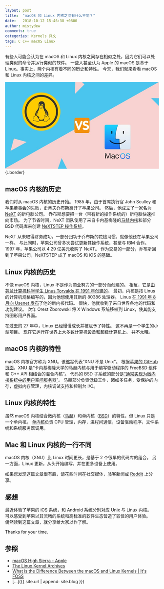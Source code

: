 ```yaml
---
layout: post
title:  "macOS 和 Linux 内核之间有什么不同？"
date:   2018-10-12 15:46:38 +0800
author: mistydew
comments: true
categories: Kernels 译文
tags: C C++ macOS Linux
---
```

有些人可能会认为在 macOS 和 Linux 内核之间存在相似之处，因为它们可以处理类似的命令并运行类似的软件。
一些人甚至认为 Apple 的 macOS 是基于 Linux。事实上，两个内核有着不同的历史和特性。
今天，我们就来看看 macOS 和 Linux 内核之间的差异。

![macos-vs-linux-kernels](/images/macos-vs-linux-kernels.jpeg){:.border}

## macOS 内核的历史

我们将从 macOS 内核的历史开始。
1985 年，由于首席执行官 John Sculley 和苹果董事会的失败，史蒂夫乔布斯离开了苹果公司。
然后，他成立了一家名为 [NeXT](https://en.wikipedia.org/wiki/NeXT) 的新电脑公司。
乔布斯想要把一台（带有新的操作系统的）新电脑快速推向市场。
为了节省时间，NeXT 团队使用了来自卡内基梅隆的[马赫内核](https://en.wikipedia.org/wiki/Mach_(kernel))和部分 BSD 代码库来创建 [NeXTSTEP 操作系统](https://en.wikipedia.org/wiki/NeXTSTEP)。

NeXT 从未取得财务成功，一部分归功于乔布斯的花钱习惯，就像他还在苹果公司一样。
与此同时，苹果公司曾多次尝试更新其操作系统，甚至与 IBM 合作。
1997 年，苹果公司以 4.29 亿美元收购了 NeXT。
作为交易的一部分，乔布斯回到了苹果公司，NeXTSTEP 成了 macOS 和 iOS 的基础。

## Linux 内核的历史

不像 macOS 内核，Linux 不是作为商业努力的一部分而创建的。
相反，它是[由芬兰计算机科学学生 Linus Torvalds 在 1991 年创建的](https://www.cs.cmu.edu/~awb/linux.history.html)。
最初，内核是按 Linus 的计算机规格编写的，因为他想使用其新的 80386 处理器。
Linus [在 1991 年 8 月向 Usenet 发布](https://groups.google.com/forum/#!original/comp.os.minix/dlNtH7RRrGA/SwRavCzVE7gJ)了他的新内核代码。
很快，他就收到了来自世界各地的代码和功能建议。
次年 Orest Zborowski 将 X Windows 系统移植到 Linux，使其能支持图形用户界面。

在过去的 27 年中，Linux 已经慢慢成长并被赋予了特性。
这不再是一个学生的小型项目。
现在它运行在[世界上](https://www.zdnet.com/article/sorry-windows-android-is-now-the-most-popular-end-user-operating-system)[大多数计算机设备](https://www.linuxinsider.com/story/31855.html)和[超级计算机](https://itsfoss.com/linux-supercomputers-2017)上。
并不太糟。

## macOS 内核的特性

macOS 内核官方称为 XNU。该[缩写](https://github.com/apple/darwin-xnu)代表“XNU 不是 Unix”。
根据[苹果的 GitHub 页面](https://github.com/apple/darwin-xnu)，XNU 是“卡内基梅隆大学的马赫内核与用于编写驱动程序的 FreeBSD 组件和 C++ API 相结合的混合内核”。
代码的 BSD 子系统的部分是[“通常实现为微内核系统中的用户空间服务器”](http://osxbook.com/book/bonus/ancient/whatismacosx/arch_xnu.html)。
马赫部分负责低级工作，诸如多任务，受保护的内存，虚拟内存管理，内核调试支持和控制台 I/O。

## Linux 内核的特性

虽然 macOS 内核结合微内核（[马赫](https://en.wikipedia.org/wiki/Mach_(kernel))）和单内核（[BSD](https://en.wikipedia.org/wiki/FreeBSD)）的特性，但 Linux 只是一个单内核。
[单内核](https://www.howtogeek.com/howto/31632/what-is-the-linux-kernel-and-what-does-it-do)负责 CPU 管理，内存，进程间通信，设备驱动程序，文件系统和系统服务器调用。

## Mac 和 Linux 内核的一行不同

macOS 内核（XNU）比 Linux 时间更长，是基于 2 个很早的代码库的组合。
另一方面，Linux 更新，从头开始编写，并在更多设备上使用。

如果您发现这篇文章很有趣，请花些时间在社交媒体，骇客新闻或 [Reddit](http://reddit.com/r/linuxusersgroup) 上分享。

## 感想

最近体验了苹果的 iOS 系统，和 Android 系统分别对应 Unix 与 Linux 内核。<br>
可以感受到苹果以其流畅的系统和高标准的软件生态营造了较佳的用户体验。<br>
偶然读到这篇文章，就分享给大家以作了解。

Thanks for your time.

## 参照
* [macOS High Sierra - Apple](https://www.apple.com/macos/high-sierra)
* [The Linux Kernel Archives](https://www.kernel.org)
* [What is the Difference Between the macOS and Linux Kernels \| It's FOSS](https://itsfoss.com/mac-linux-difference)
* [...]({{ site.url | append: site.blog }})
